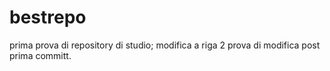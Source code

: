 # bestrepo
prima prova di repository di studio; modifica a riga 2
prova di modifica post prima committ.
